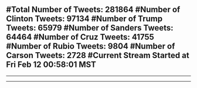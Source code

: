 #Total Number of Tweets: 281864 
#Number of Clinton Tweets: 97134
#Number of Trump Tweets: 65979
#Number of Sanders Tweets: 64464
#Number of Cruz Tweets: 41755
#Number of Rubio Tweets: 9804
#Number of Carson Tweets: 2728
#Current Stream Started at Fri Feb 12 00:58:01 MST
---
---
---
